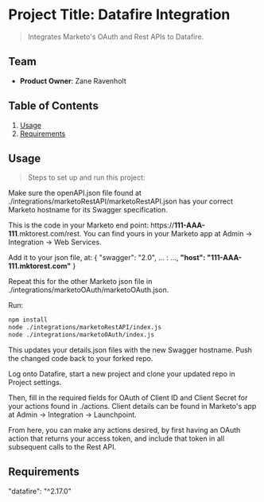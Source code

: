 # Project Title: Datafire Integration

> Integrates Marketo's OAuth and Rest APIs to Datafire.

## Team

  - __Product Owner__: Zane Ravenholt


## Table of Contents

1. [Usage](#Usage)
1. [Requirements](#Requirements)


## Usage

> Steps to set up and run this project:

Make sure the openAPI.json file found at ./integrations/marketoRestAPI/marketoRestAPI.json has your correct Marketo hostname for its Swagger specification. 

This is the code in your Marketo end point: 
https://**111-AAA-111**.mktorest.com/rest. You can find yours in your Marketo app at Admin -> Integration -> Web Services.

Add it to your json file, at: 
{ 
  "swagger": "2.0",
  ... : ...,
  **"host": "111-AAA-111.mktorest.com"**
}

Repeat this for the other Marketo json file in ./integrations/marketoOAuth/marketoOAuth.json.

Run: 
```sh
npm install
node ./integrations/marketoRestAPI/index.js
node ./integrations/marketoOAuth/index.js
```

This updates your details.json files with the new Swagger hostname. Push the changed code back to your forked repo.

Log onto Datafire, start a new project and clone your updated repo in Project settings.

Then, fill in the required fields for OAuth of Client ID and Client Secret for your actions found in ./actions. Client details can be found in Marketo's app at Admin -> Integration -> Launchpoint.

From here, you can make any actions desired, by first having an OAuth action that returns your access token, and include that token in all subsequent calls to the Rest API.

## Requirements

"datafire": "^2.17.0"